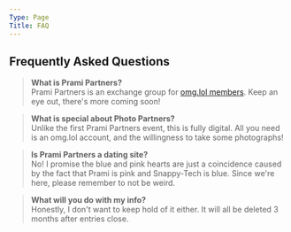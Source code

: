 ```yaml
---
Type: Page
Title: FAQ
---
```


## Frequently Asked Questions

> **What is Prami Partners?**  
Prami Partners is an exchange group for [omg.lol members](https://home.omg.lol/referred-by/georgeprobably). Keep an eye out, there's more coming soon!

> **What is special about Photo Partners?**  
Unlike the first Prami Partners event, this is fully digital. All you need is an omg.lol account, and the willingness to take some photographs!

> **Is Prami Partners a dating site?**  
No! I promise the blue and pink hearts are just a coincidence caused by the fact that Prami is pink and Snappy-Tech is blue. Since we're here, please remember to not be weird.

> **What will you do with my info?**  
Honestly, I don't want to keep hold of it either. It will all be deleted 3 months after entries close.